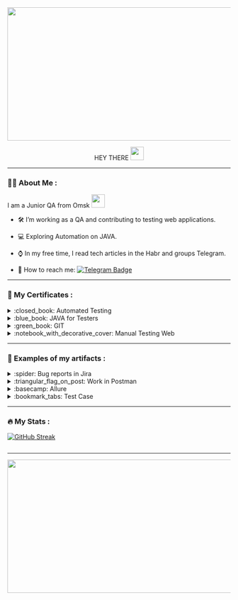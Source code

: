 <div id="header" align="center">
  <img src="https://media.giphy.com/media/dWesBcTLavkZuG35MI/giphy.gif" width="600" height="300"/>
 
  HEY THERE 
  <img src="https://media.giphy.com/media/hvRJCLFzcasrR4ia7z/giphy.gif" width="30px"/>
  </div>

---

### :man_technologist: About Me :

I am a Junior QA from Omsk <img src="https://media.giphy.com/media/WUlplcMpOCEmTGBtBW/giphy.gif" width="30">

- :hammer_and_wrench:  I’m working as a QA and contributing to testing web applications.
  
- :computer: Exploring Automation on JAVA.

- :watch: In my free time, I read tech articles in the Habr and groups Telegram.

- :iphone: How to reach me: [![Telegram Badge](https://img.shields.io/badge/Telegram-blue?style=for-the-badge&logo=telegram&logoColor=white)](https://t.me/AlekseyKhot)

---

### :briefcase: My Certificates :
 </details>
<details><summary>:closed_book: Automated Testing</summary> 

![Серт4](https://github.com/Lesha55-90/Lesha55-90/assets/141206848/08713c19-67bc-4636-8b50-01459a686449)


</details>

 </details>
<details><summary>:blue_book: JAVA for Testers</summary> 

![Серт3](https://github.com/Lesha55-90/Lesha55-90/assets/141206848/3e3262f3-e616-44b0-9417-8a4e2835d6f5)


</details>

 </details>
<details><summary>:green_book: GIT</summary> 

![Серт2](https://github.com/Lesha55-90/Lesha55-90/assets/141206848/8deb2791-248e-42eb-9e44-8851612c5f12)


</details>

 </details>
<details><summary>:notebook_with_decorative_cover: Manual Testing Web</summary> 

![Серт](https://github.com/Lesha55-90/Lesha55-90/assets/141206848/2bd09f6c-95f0-4fe7-b86d-d0c1ca1fe65e)


</details>

---

### :memo: Examples of my artifacts :
 </details>
<details><summary>:spider: Bug reports in Jira</summary> 

![Jira - invalid all](https://github.com/Lesha55-90/Lesha55-90/assets/141206848/1b6f98f1-f0f7-4a30-8137-6a3e2ea5803a)

![Jira поисковое значение](https://github.com/Lesha55-90/Lesha55-90/assets/141206848/1f9ca6aa-5059-4000-b46b-aa9e371b2288)

![Jira регистрац опция](https://github.com/Lesha55-90/Lesha55-90/assets/141206848/ffd8581b-eae5-4194-9e2b-2d05d142ad63)




</details>


</details>
<details><summary>:triangular_flag_on_post: Work in Postman</summary>   

![П1](https://github.com/Lesha55-90/Lesha55-90/assets/141206848/9b1576ad-32fc-46d1-8d50-bfa63c18776e)

![П2](https://github.com/Lesha55-90/Lesha55-90/assets/141206848/14b1751a-e13e-4ebb-b976-7b7d93f0ea27)

![П3](https://github.com/Lesha55-90/Lesha55-90/assets/141206848/6d695ccb-5652-449c-b312-f2ddf7409a78)


</details>

</details>
<details><summary>:basecamp: Allure</summary>

![Allure](https://github.com/Lesha55-90/Lesha55-90/assets/141206848/b8d03256-1313-4758-b292-ef91686a2f84)

</details>

</details>
<details><summary>:bookmark_tabs: Test Case</summary>
  
  [по ссылке](https://docs.google.com/spreadsheets/d/1Ek_CuNGHJ70uDI_edm9Ug-79CpPt_AewDU2Sz3DF_vg/edit#gid=0)
  
</details>

---

### :fire: My Stats :


[![GitHub Streak](http://github-readme-streak-stats.herokuapp.com?user=Lesha55-90&theme=dark&background=000000)](https://git.io/streak-stats)

<div id="badges">
  <img src="https://komarev.com/ghpvc/?username=Lesha55-90&style=flat-square&color=blue" alt=""/>
</div>

---

<div align="center">
  <img src=https://media.giphy.com/media/2WuHHWbGt3fY4/giphy.gif width="1000" height="300"/>
</div>




